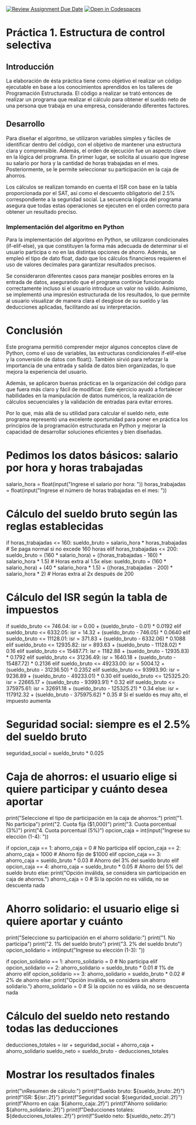 [![Review Assignment Due Date](https://classroom.github.com/assets/deadline-readme-button-22041afd0340ce965d47ae6ef1cefeee28c7c493a6346c4f15d667ab976d596c.svg)](https://classroom.github.com/a/rMafNWiN)
[![Open in Codespaces](https://classroom.github.com/assets/launch-codespace-2972f46106e565e64193e422d61a12cf1da4916b45550586e14ef0a7c637dd04.svg)](https://classroom.github.com/open-in-codespaces?assignment_repo_id=18657443)
# Práctica 1. Estructura de control selectiva
## Introducción

La elaboración de ésta práctica tiene como objetivo el realizar un código ejecutable en base a los conocimientos aprendidos en los talleres de Programación Estructurada.
El código a realizar se trató entonces de realizar un programa que realizar el cálculo para obtener el sueldo neto de una persona que trabaja en una empresa, considerando diferentes factores.
 
 ## Desarrollo

 Para diseñar el algoritmo, se utilizaron variables simples y fáciles de identificar dentro del código, con el objetivo de mantener una estructura clara y comprensible. Además, el orden de ejecución fue un aspecto clave en la lógica del programa. En primer lugar, se solicita al usuario que ingrese su salario por hora y la cantidad de horas trabajadas en el mes. Posteriormente, se le permite seleccionar su participación en la caja de ahorros.

Los cálculos se realizan tomando en cuenta el ISR con base en la tabla proporcionada por el SAT, así como el descuento obligatorio del 2.5% correspondiente a la seguridad social. La secuencia lógica del programa asegura que todas estas operaciones se ejecuten en el orden correcto para obtener un resultado preciso.

### Implementación del algoritmo en Python 

Para la implementación del algoritmo en Python, se utilizaron condicionales (if-elif-else), ya que constituyen la forma más adecuada de determinar si el usuario participa o no en las distintas opciones de ahorro. Además, se empleó el tipo de dato float, dado que los cálculos financieros requieren el uso de valores decimales para garantizar resultados precisos.

Se consideraron diferentes casos para manejar posibles errores en la entrada de datos, asegurando que el programa continúe funcionando correctamente incluso si el usuario introduce un valor no válido. Asimismo, se implementó una impresión estructurada de los resultados, lo que permite al usuario visualizar de manera clara el desglose de su sueldo y las deducciones aplicadas, facilitando así su interpretación.

# Conclusión

Este programa permitió comprender mejor algunos conceptos clave de Python, como el uso de variables, las estructuras condicionales if-elif-else y la conversión de datos con float(). También sirvió para reforzar la importancia de una entrada y salida de datos bien organizadas, lo que mejora la experiencia del usuario.

Además, se aplicaron buenas prácticas en la organización del código para que fuera más claro y fácil de modificar. Este ejercicio ayudó a fortalecer habilidades en la manipulación de datos numéricos, la realización de cálculos secuenciales y la validación de entradas para evitar errores.

Por lo que, más allá de su utilidad para calcular el sueldo neto, este programa representó una excelente oportunidad para poner en práctica los principios de la programación estructurada en Python y mejorar la capacidad de desarrollar soluciones eficientes y bien diseñadas.




# Pedimos los datos básicos: salario por hora y horas trabajadas
salario_hora = float(input("Ingrese el salario por hora: "))
horas_trabajadas = float(input("Ingrese el número de horas trabajadas en el mes: "))

# Cálculo del sueldo bruto según las reglas establecidas
if horas_trabajadas <= 160:
    sueldo_bruto = salario_hora * horas_trabajadas  # Se paga normal si no excede 160 horas
elif horas_trabajadas <= 200:
    sueldo_bruto = (160 * salario_hora) + ((horas_trabajadas - 160) * salario_hora * 1.5)  # Horas extra al 1.5x
else:
    sueldo_bruto = (160 * salario_hora) + (40 * salario_hora * 1.5) + ((horas_trabajadas - 200) * salario_hora * 2)  # Horas extra al 2x después de 200

# Cálculo del ISR según la tabla de impuestos
if sueldo_bruto <= 746.04:
    isr = 0.00 + (sueldo_bruto - 0.01) * 0.0192
elif sueldo_bruto <= 6332.05:
    isr = 14.32 + (sueldo_bruto - 746.05) * 0.0640
elif sueldo_bruto <= 11128.01:
    isr = 371.83 + (sueldo_bruto - 6332.06) * 0.1088
elif sueldo_bruto <= 12935.82:
    isr = 893.63 + (sueldo_bruto - 11128.02) * 0.16
elif sueldo_bruto <= 15487.71:
    isr = 1182.88 + (sueldo_bruto - 12935.83) * 0.1792
elif sueldo_bruto <= 31236.49:
    isr = 1640.18 + (sueldo_bruto - 15487.72) * 0.2136
elif sueldo_bruto <= 49233.00:
    isr = 5004.12 + (sueldo_bruto - 31236.50) * 0.2352
elif sueldo_bruto <= 93993.90:
    isr = 9236.89 + (sueldo_bruto - 49233.01) * 0.30
elif sueldo_bruto <= 125325.20:
    isr = 22665.17 + (sueldo_bruto - 93993.91) * 0.32
elif sueldo_bruto <= 375975.61:
    isr = 32691.18 + (sueldo_bruto - 125325.21) * 0.34
else:
    isr = 117912.32 + (sueldo_bruto - 375975.62) * 0.35  # Si el sueldo es muy alto, el impuesto aumenta

# Seguridad social: siempre es el 2.5% del sueldo bruto
seguridad_social = sueldo_bruto * 0.025

# Caja de ahorros: el usuario elige si quiere participar y cuánto desea aportar
print("Seleccione el tipo de participación en la caja de ahorros:")
print("1. No participa")
print("2. Cuota fija ($1,000)")
print("3. Cuota porcentual (3%)")
print("4. Cuota porcentual (5%)")
opcion_caja = int(input("Ingrese su elección (1-4): "))

if opcion_caja == 1:
    ahorro_caja = 0  # No participa
elif opcion_caja == 2:
    ahorro_caja = 1000  # Ahorro fijo de $1000
elif opcion_caja == 3:
    ahorro_caja = sueldo_bruto * 0.03  # Ahorro del 3% del sueldo bruto
elif opcion_caja == 4:
    ahorro_caja = sueldo_bruto * 0.05  # Ahorro del 5% del sueldo bruto
else:
    print("Opción inválida, se considera sin participación en caja de ahorros.")
    ahorro_caja = 0  # Si la opción no es válida, no se descuenta nada

# Ahorro solidario: el usuario elige si quiere aportar y cuánto
print("Seleccione su participación en el ahorro solidario:")
print("1. No participa")
print("2. 1% del sueldo bruto")
print("3. 2% del sueldo bruto")
opcion_solidario = int(input("Ingrese su elección (1-3): "))

if opcion_solidario == 1:
    ahorro_solidario = 0  # No participa
elif opcion_solidario == 2:
    ahorro_solidario = sueldo_bruto * 0.01  # 1% de ahorro
elif opcion_solidario == 3:
    ahorro_solidario = sueldo_bruto * 0.02  # 2% de ahorro
else:
    print("Opción inválida, se considera sin ahorro solidario.")
    ahorro_solidario = 0  # Si la opción no es válida, no se descuenta nada

# Cálculo del sueldo neto restando todas las deducciones
deducciones_totales = isr + seguridad_social + ahorro_caja + ahorro_solidario
sueldo_neto = sueldo_bruto - deducciones_totales

# Mostrar los resultados finales
print("\nResumen de cálculo:")
print(f"Sueldo bruto: ${sueldo_bruto:.2f}")
print(f"ISR: ${isr:.2f}")
print(f"Seguridad social: ${seguridad_social:.2f}")
print(f"Ahorro en caja: ${ahorro_caja:.2f}")
print(f"Ahorro solidario: ${ahorro_solidario:.2f}")
print(f"Deducciones totales: ${deducciones_totales:.2f}")
print(f"Sueldo neto: ${sueldo_neto:.2f}")